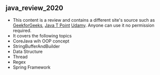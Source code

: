 ## java_review_2020
- This content is a review and contains a different site's source such as [GeekforGeeks](https://www.geeksforgeeks.org/java/), [Java T Point](https://www.javatpoint.com/java-tutorial) [Udamy](https://www.udemy.com/course/spring-tutorial-for-beginners/).  Anyone can use it no permission required.
- It covers the following topics
-   CoreJava wih OOP concept
-   StringBufferAndBuilder
-   Data Structure
-   Thread
-   Regex
-   Spring Framework
